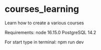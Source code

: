 # courses_learning
Learn how to create a various courses

Requirements:
  node 16.15.0
  PostgreSQL 14.2

For start type in terminal:
  npm run dev
